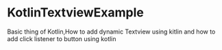 # KotlinTextviewExample
Basic thing of Kotlin,How to add dynamic Textview using kitlin and how to add click listener to button using kotlin
